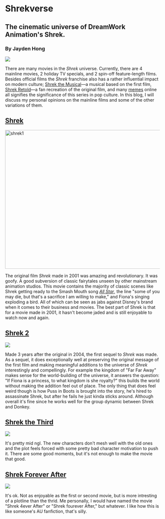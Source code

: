 # Shrekverse
## The cinematic universe of DreamWork Animation's Shrek.
### By Jayden Hong
![](https://st2.depositphotos.com/2557325/5432/i/450/depositphotos_54326397-stock-photo-shrek-at-madame-tussauds.jpg)

There are many movies in the *Shrek* universe. Currently, there are 4 mainline movies, 2 holiday TV specials, and 2 spin-off feature-length films. Besides official films the *Shrek* franchise also has a rather influential impact on modern culture; [Shrek the Musical](https://playbill.com/production/shrek-the-musical-broadway-theatre-vault-0000012248)—a musical based on the first film, [Shrek Retold](https://youtu.be/pM70TROZQsI?si=KqP2z7sK-7pTTpWv)—a fan recreation of the original film, and many [memes](https://knowyourmeme.com/memes/subcultures/shrek) online all signifies the significance of this series in pop culture. In this blog, I will discuss my personal opinions on the mainline films and some of the other variations of them.

## [Shrek](https://www.imdb.com/title/tt0126029/)
<img src="https://mediaproxy.salon.com/width/1200/https://media.salon.com/2001/05/shrek.jpg" alt="shrek1" width="600" height="450">

The original film *Shrek* made in 2001 was amazing and revolutionary. It was goofy. A good subversion of classic fairytales unseen by other mainstream animation studios. This movie contains the majority of classic scenes like Shrek getting ready to the Smash Mouth song [*All Star*](https://youtu.be/L_jWHffIx5E?si=wDXCfuPA20Vzk8k2), the line "some of you may die, but that's a sacrifice I am willing to make," and Fiona's singing exploding a bird. All of which can be seen as jabs against Disney's brand when it comes to their business and movies. The best part of Shrek is that for a movie made in 2001, it hasn't become jaded and is still enjoyable to watch now and again.

## [Shrek 2](https://www.imdb.com/title/tt0298148/?ref_=nv_sr_srsg_0_tt_8_nm_0_q_shrek%25202)
![](https://st4.depositphotos.com/18930416/20932/i/450/depositphotos_209325306-stock-photo-blackpool-january-madame-tussauds-2018.jpg)

Made 3 years after the original in 2004, the first sequel to *Shrek* was made. As a sequel, it does exceptionally well at preserving the original message of the first film and making meaningful additions to the universe of *Shrek* interestingly and compellingly. For example the kingdom of "Far Far Away" makes sense for the world-building of the universe, it answers the question: "If Fiona is a princess, to what kingdom is she royalty?" this builds the world without making the addition feel out of place. The only thing that does feel weird though is how Puss in Boots is brought into the story, he's hired to assassinate Shrek, but after he fails he just kinda sticks around. Although overall it's fine since he works well for the group dynamic between Shrek and Donkey.

## [Shrek the Third](https://www.imdb.com/title/tt0413267/?ref_=nv_sr_srsg_0_tt_8_nm_0_q_shrek%25203)
![](https://thumbs.dreamstime.com/b/shrek-cartoon-character-26294630.jpg)

It's pretty mid ngl. The new characters don't mesh well with the old ones and the plot feels forced with some pretty bad character motivation to push it. There are some good moments, but it's not enough to make the movie that good.

## [Shrek Forever After](https://www.imdb.com/title/tt0892791/?ref_=nv_sr_srsg_0_tt_8_nm_0_q_shrek%2520for)
![](https://st4.depositphotos.com/18930416/20932/i/450/depositphotos_209325306-stock-photo-blackpool-january-madame-tussauds-2018.jpg)

It's ok. Not as enjoyable as the first or second movie, but is more intresting of a plotline than the thrid. Me personally, I would have named the movie "Shrek 4ever After" or "Shrek fourever After," but whatever. I like how this is like someone's AU fanfiction, that's silly.
